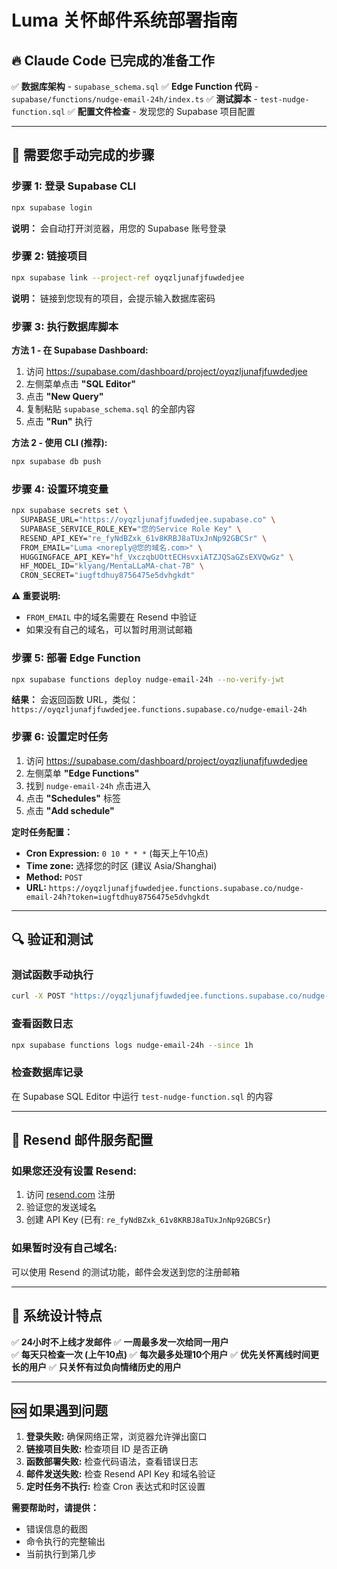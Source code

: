 # Luma 关怀邮件系统部署指南

## 🔥 Claude Code 已完成的准备工作

✅ **数据库架构** - `supabase_schema.sql`
✅ **Edge Function 代码** - `supabase/functions/nudge-email-24h/index.ts` 
✅ **测试脚本** - `test-nudge-function.sql`
✅ **配置文件检查** - 发现您的 Supabase 项目配置

---

## 🚨 需要您手动完成的步骤

### 步骤 1: 登录 Supabase CLI
```bash
npx supabase login
```
**说明：** 会自动打开浏览器，用您的 Supabase 账号登录

### 步骤 2: 链接项目
```bash
npx supabase link --project-ref oyqzljunafjfuwdedjee
```
**说明：** 链接到您现有的项目，会提示输入数据库密码

### 步骤 3: 执行数据库脚本
**方法 1 - 在 Supabase Dashboard:**
1. 访问 https://supabase.com/dashboard/project/oyqzljunafjfuwdedjee
2. 左侧菜单点击 **"SQL Editor"**
3. 点击 **"New Query"**
4. 复制粘贴 `supabase_schema.sql` 的全部内容
5. 点击 **"Run"** 执行

**方法 2 - 使用 CLI (推荐):**
```bash
npx supabase db push
```

### 步骤 4: 设置环境变量
```bash
npx supabase secrets set \
  SUPABASE_URL="https://oyqzljunafjfuwdedjee.supabase.co" \
  SUPABASE_SERVICE_ROLE_KEY="您的Service Role Key" \
  RESEND_API_KEY="re_fyNdBZxk_61v8KRBJ8aTUxJnNp92GBCSr" \
  FROM_EMAIL="Luma <noreply@您的域名.com>" \
  HUGGINGFACE_API_KEY="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" \
  HF_MODEL_ID="klyang/MentaLLaMA-chat-7B" \
  CRON_SECRET="iugftdhuy8756475e5dvhgkdt"
```

**⚠️ 重要说明:**
- `FROM_EMAIL` 中的域名需要在 Resend 中验证
- 如果没有自己的域名，可以暂时用测试邮箱

### 步骤 5: 部署 Edge Function
```bash
npx supabase functions deploy nudge-email-24h --no-verify-jwt
```
**结果：** 会返回函数 URL，类似：
`https://oyqzljunafjfuwdedjee.functions.supabase.co/nudge-email-24h`

### 步骤 6: 设置定时任务
1. 访问 https://supabase.com/dashboard/project/oyqzljunafjfuwdedjee
2. 左侧菜单 **"Edge Functions"** 
3. 找到 `nudge-email-24h` 点击进入
4. 点击 **"Schedules"** 标签
5. 点击 **"Add schedule"**

**定时任务配置：**
- **Cron Expression:** `0 10 * * *` (每天上午10点)
- **Time zone:** 选择您的时区 (建议 Asia/Shanghai)
- **Method:** `POST`
- **URL:** `https://oyqzljunafjfuwdedjee.functions.supabase.co/nudge-email-24h?token=iugftdhuy8756475e5dvhgkdt`

---

## 🔍 验证和测试

### 测试函数手动执行
```bash
curl -X POST "https://oyqzljunafjfuwdedjee.functions.supabase.co/nudge-email-24h?token=iugftdhuy8756475e5dvhgkdt"
```

### 查看函数日志
```bash
npx supabase functions logs nudge-email-24h --since 1h
```

### 检查数据库记录
在 Supabase SQL Editor 中运行 `test-nudge-function.sql` 的内容

---

## 📧 Resend 邮件服务配置

### 如果您还没有设置 Resend:
1. 访问 [resend.com](https://resend.com) 注册
2. 验证您的发送域名
3. 创建 API Key (已有: `re_fyNdBZxk_61v8KRBJ8aTUxJnNp92GBCSr`)

### 如果暂时没有自己域名:
可以使用 Resend 的测试功能，邮件会发送到您的注册邮箱

---

## 🎯 系统设计特点

✅ **24小时不上线才发邮件**
✅ **一周最多发一次给同一用户**  
✅ **每天只检查一次 (上午10点)**
✅ **每次最多处理10个用户**
✅ **优先关怀离线时间更长的用户**
✅ **只关怀有过负向情绪历史的用户**

---

## 🆘 如果遇到问题

1. **登录失败:** 确保网络正常，浏览器允许弹出窗口
2. **链接项目失败:** 检查项目 ID 是否正确
3. **函数部署失败:** 检查代码语法，查看错误日志
4. **邮件发送失败:** 检查 Resend API Key 和域名验证
5. **定时任务不执行:** 检查 Cron 表达式和时区设置

**需要帮助时，请提供：**
- 错误信息的截图
- 命令执行的完整输出
- 当前执行到第几步